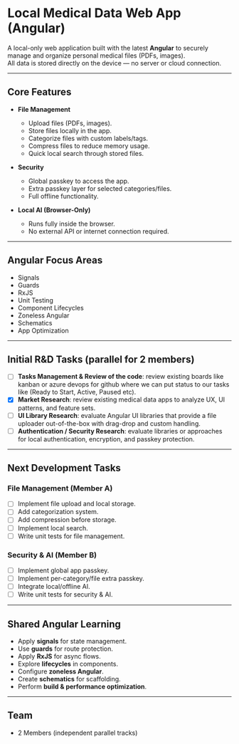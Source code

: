 # Local Medical Data Web App (Angular)

A local-only web application built with the latest **Angular** to securely manage and organize personal medical files (PDFs, images).  
All data is stored directly on the device — no server or cloud connection.

---

## Core Features
- **File Management**
  - Upload files (PDFs, images).
  - Store files locally in the app.
  - Categorize files with custom labels/tags.
  - Compress files to reduce memory usage.
  - Quick local search through stored files.

- **Security**
  - Global passkey to access the app.
  - Extra passkey layer for selected categories/files.
  - Full offline functionality.

- **Local AI (Browser-Only)**
  - Runs fully inside the browser.
  - No external API or internet connection required.

---

## Angular Focus Areas
- Signals
- Guards
- RxJS
- Unit Testing
- Component Lifecycles
- Zoneless Angular
- Schematics
- App Optimization

---

## Initial R&D Tasks (parallel for 2 members)
- [ ] **Tasks Management & Review of the code**: review existing boards like kanban or azure devops for github where we can put status to our tasks like (Ready to Start, Active, Paused etc).
- [x] **Market Research**: review existing medical data apps to analyze UX, UI patterns, and feature sets.
- [ ] **UI Library Research**: evaluate Angular UI libraries that provide a file uploader out-of-the-box with drag-drop and custom handling.
- [ ] **Authentication / Security Research**: evaluate libraries or approaches for local authentication, encryption, and passkey protection.

---

## Next Development Tasks

### File Management (Member A)
- [ ] Implement file upload and local storage.
- [ ] Add categorization system.
- [ ] Add compression before storage.
- [ ] Implement local search.
- [ ] Write unit tests for file management.

### Security & AI (Member B)
- [ ] Implement global app passkey.
- [ ] Implement per-category/file extra passkey.
- [ ] Integrate local/offline AI.
- [ ] Write unit tests for security & AI.

---

## Shared Angular Learning
- Apply **signals** for state management.
- Use **guards** for route protection.
- Apply **RxJS** for async flows.
- Explore **lifecycles** in components.
- Configure **zoneless Angular**.
- Create **schematics** for scaffolding.
- Perform **build & performance optimization**.

---

## Team
- 2 Members (independent parallel tracks)

